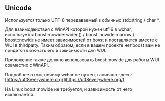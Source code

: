 ## Unicode

Используется только UTF-8 передаваемый в обычных std::string / char *. 

Для взаимодействия с WinAPI которой нужен utf16 в wchar, используется boost::nowide::widen() / boost::nowide::narrow(). boost::nowide не имеет зависимостей от boost и поставляется вместе с WUI в thirdparty. Таким образом, если в вашем проекте нет boost вам не придется включать его в зависимости для WUI. 

Приложение также должно использовать boost::nowide для работы WUI совместно с WinAPI.

Подробнее о том, почему wchar не нужен, написано здесь: [https://utf8everywhere.org/](https://utf8everywhere.org/)

На Linux boost::nowide не требуется, и зависимость от него исключается. 
